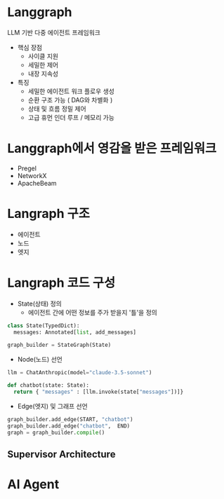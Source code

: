 # Langgraph 

LLM 기반 다중 에이전트 프레임워크 

- 핵심 장점 
  - 사이클 지원 
  - 세밀한 제어 
  - 내장 지속성 
- 특징 
  - 세밀한 에이전트 워크 플로우 생성 
  - 순환 구조 가능 ( DAG와 차별화 )
  - 상태 및 흐름 정밀 제어 
  - 고급 휴먼 인더 루프 / 메모리 가능


# Langgraph에서 영감을 받은 프레임워크 

- Pregel 
- NetworkX
- ApacheBeam

# Langraph 구조 

- 에이전트 
- 노드 
- 엣지 

# Langraph 코드 구성 


- State(상태) 정의 
  - 에이전트 간에 어떤 정보를 주가 받을지 '틀'을 정의 

```python 
class State(TypedDict):
  messages: Annotated[list, add_messages] 
  
graph_builder = StateGraph(State)
```

- Node(노드) 선언 

```python 
llm = ChatAnthropic(model="claude-3.5-sonnet") 

def chatbot(state: State):
  return { "messages" : [llm.invoke(state["messages"])]}
```

- Edge(엣지) 및 그래프 선언 

```python
graph_builder.add_edge(START, "chatbot") 
graph_builder.add_edge("chatbot",  END)
graph = graph_builder.compile()
```

## Supervisor Architecture

# AI Agent 

